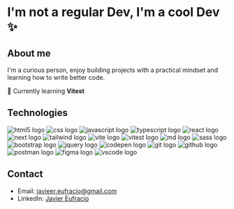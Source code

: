 # I'm not a regular Dev, I'm a cool Dev ✨

## About me

I'm a curious person, enjoy building projects with a practical mindset and learning how to write better code.

🌱 Currently learning **Vitest**

## Technologies

![html5 logo](https://skillicons.dev/icons?i=html)
![css logo](https://skillicons.dev/icons?i=css)
![javascript logo](https://skillicons.dev/icons?i=javascript)
![typescript logo](https://skillicons.dev/icons?i=typescript)
![react logo](https://skillicons.dev/icons?i=react)
![next logo](https://skillicons.dev/icons?i=next)
![tailwind logo](https://skillicons.dev/icons?i=tailwind)
![vite logo](https://skillicons.dev/icons?i=vite)
![vitest logo](https://skillicons.dev/icons?i=vitest)
![md logo](https://skillicons.dev/icons?i=md)
![sass logo](https://skillicons.dev/icons?i=sass)
![bootstrap logo](https://skillicons.dev/icons?i=bootstrap)
![jquery logo](https://skillicons.dev/icons?i=jquery)
![codepen logo](https://skillicons.dev/icons?i=codepen)
![git logo](https://skillicons.dev/icons?i=git)
![github logo](https://skillicons.dev/icons?i=github)
![postman logo](https://skillicons.dev/icons?i=postman)
![figma logo](https://skillicons.dev/icons?i=figma)
![vscode logo](https://skillicons.dev/icons?i=vscode)

## Contact

- Email: [javieer.eufracio@gmail.com](mailto:javieer.eufracio@gmail.com)
- LinkedIn: [Javier Eufracio](https://www.linkedin.com/in/javier-eufracio/)
